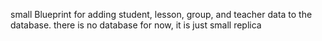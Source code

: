 small Blueprint for adding student, lesson, group, and teacher data to the database. there is no database for now, it is just small replica
